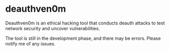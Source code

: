 # deauthven0m
 Deauthven0m is an ethical hacking tool that conducts deauth attacks to test network security and uncover vulnerabilities.

 The tool is still in the development phase, and there may be errors. Please notify me of any issues.
